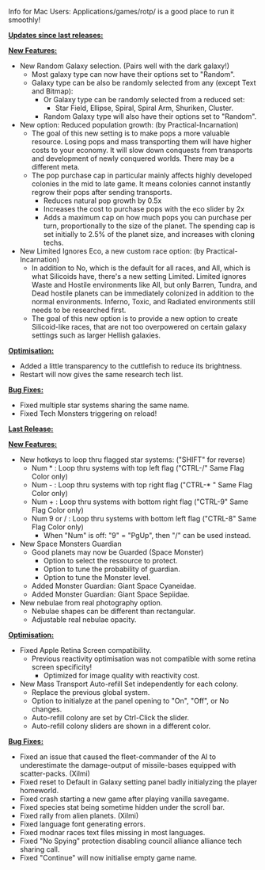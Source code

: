 Info for Mac Users: Applications/games/rotp/ is a good place to run it smoothly!

<b><ins>Updates since last releases:</ins></b>

<b><ins>New Features:</ins></b>
- New Random Galaxy selection. (Pairs well with the dark galaxy!)
  - Most galaxy type can now have their options set to "Random".
  - Galaxy type can be also be randomly selected from any (except Text and Bitmap):
    - Or Galaxy type can be randomly selected from a reduced set:
      - Star Field, Ellipse, Spiral, Spiral Arm, Shuriken, Cluster.
    - Random Galaxy type will also have their options set to "Random".
- New option: Reduced population growth: (by Practical-Incarnation)
  - The goal of this new setting is to make pops a more valuable resource. Losing pops and mass transporting them will have higher costs to your economy. It will slow down conquests from transports and development of newly conquered worlds. There may be a different meta.
  - The pop purchase cap in particular mainly affects highly developed colonies in the mid to late game. It means colonies cannot instantly regrow their pops after sending transports.
    - Reduces natural pop growth by 0.5x
    - Increases the cost to purchase pops with the eco slider by 2x
    - Adds a maximum cap on how much pops you can purchase per turn, proportionally to the size of the planet. The spending cap is set initially to 2.5% of the planet size, and increases with cloning techs.
- New Limited Ignores Eco, a new custom race option: (by Practical-Incarnation)
  - In addition to No, which is the default for all races, and All, which is what Silicoids have, there's a new setting Limited. Limited ignores Waste and Hostile environments like All, but only Barren, Tundra, and Dead hostile planets can be immediately colonized in addition to the normal environments. Inferno, Toxic, and Radiated environments still needs to be researched first.
  - The goal of this new option is to provide a new option to create Silicoid-like races, that are not too overpowered on certain galaxy settings such as larger Hellish galaxies.


<b><ins>Optimisation:</ins></b>
- Added a little transparency to the cuttlefish to reduce its brightness.
- Restart will now gives the same research tech list.


<b><ins>Bug Fixes:</ins></b>
- Fixed multiple star systems sharing the same name.
- Fixed Tech Monsters triggering on reload!

<b><ins>Last Release:</ins></b>

<b><ins>New Features:</ins></b>
- New hotkeys to loop thru flagged star systems: ("SHIFT" for reverse)
  - Num * : Loop thru systems with top left flag ("CTRL-/" Same Flag Color only)
  - Num - : Loop thru systems with top right flag ("CTRL-* " Same Flag Color only)
  - Num + : Loop thru systems with bottom right flag ("CTRL-9" Same Flag Color only)
  - Num 9 or / : Loop thru systems with bottom left flag ("CTRL-8" Same Flag Color only)
    - When "Num" is off: "9" = "PgUp", then "/" can be used instead.
- New Space Monsters Guardian
  - Good planets may now be Guarded (Space Monster)
    - Option to select the ressource to protect.
    - Option to tune the probability of guardian.
    - Option to tune the Monster level.
  - Added Monster Guardian: Giant Space Cyaneidae.
  - Added Monster Guardian: Giant Space Sepiidae.
- New nebulae from real photography option.
  - Nebulae shapes can be different than rectangular.
  - Adjustable real nebulae opacity.


<b><ins>Optimisation:</ins></b>
- Fixed Apple Retina Screen compatibility.
  - Previous reactivity optimisation was not compatible with some retina screen specificity!
    - Optimized for image quality with reactivity cost.
- New Mass Transport Auto-refill Set independently for each colony.
  - Replace the previous global system.
  - Option to initialyze at the panel opening to "On", "Off", or No changes.
  - Auto-refill colony are set by Ctrl-Click the slider.
  - Auto-refill colony sliders are shown in a different color.


<b><ins>Bug Fixes:</ins></b>
- Fixed an issue that caused the fleet-commander of the AI to underestimate the damage-output of missile-bases equipped with scatter-packs. (Xilmi)
- Fixed reset to Default in Galaxy setting panel badly initialyzing the player homeworld.
- Fixed crash starting a new game after playing vanilla savegame.
- Fixed species stat being sometime hidden under the scroll bar.
- Fixed rally from alien planets. (Xilmi)
- Fixed language font generating errors.
- Fixed modnar races text files missing in most languages.
- Fixed "No Spying" protection disabling council alliance alliance tech sharing call.
- Fixed "Continue" will now initialise empty game name.
